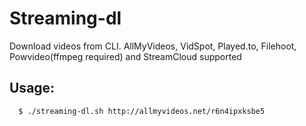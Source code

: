 # Streaming-dl
Download videos from CLI. AllMyVideos, VidSpot, Played.to, Filehoot, Powvideo(ffmpeg required) and StreamCloud supported

## Usage:

	  $ ./streaming-dl.sh http://allmyvideos.net/r6n4ipxksbe5

